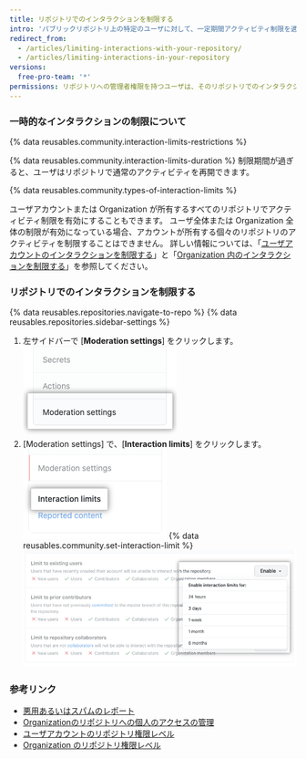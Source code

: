 ```yaml
---
title: リポジトリでのインタラクションを制限する
intro: 'パブリックリポジトリ上の特定のユーザに対して、一定期間アクティビティ制限を適用することができます。'
redirect_from:
  - /articles/limiting-interactions-with-your-repository/
  - /articles/limiting-interactions-in-your-repository
versions:
  free-pro-team: '*'
permissions: リポジトリへの管理者権限を持つユーザは、そのリポジトリでのインタラクションを一時的に制限できます。
---
```


### 一時的なインタラクションの制限について

{% data reusables.community.interaction-limits-restrictions %}

{% data reusables.community.interaction-limits-duration %} 制限期間が過ぎると、ユーザはリポジトリで通常のアクティビティを再開できます。

{% data reusables.community.types-of-interaction-limits %}

ユーザアカウントまたは Organization が所有するすべてのリポジトリでアクティビティ制限を有効にすることもできます。 ユーザ全体または Organization 全体の制限が有効になっている場合、アカウントが所有する個々のリポジトリのアクティビティを制限することはできません。 詳しい情報については、「[ユーザアカウントのインタラクションを制限する](/github/building-a-strong-community/limiting-interactions-for-your-user-account)」と「[Organization 内のインタラクションを制限する](/github/building-a-strong-community/limiting-interactions-in-your-organization)」を参照してください。

### リポジトリでのインタラクションを制限する

{% data reusables.repositories.navigate-to-repo %}
{% data reusables.repositories.sidebar-settings %}
1. 左サイドバーで [**Moderation settings**] をクリックします。 ![[Repository settings] サイトバーの [Moderation settings]](/assets/images/help/repository/repo-settings-moderation-settings.png)
1. [Moderation settings] で、[**Interaction limits**] をクリックします。 ![リポジトリの設定での [Interaction limits] ](/assets/images/help/repository/repo-settings-interaction-limits.png)
{% data reusables.community.set-interaction-limit %}
  ![[Temporary interaction limits] のオプション](/assets/images/help/repository/temporary-interaction-limits-options.png)

### 参考リンク
- [悪用あるいはスパムのレポート](/articles/reporting-abuse-or-spam)
- [Organizationのリポジトリへの個人のアクセスの管理](/articles/managing-an-individual-s-access-to-an-organization-repository)
- [ユーザアカウントのリポジトリ権限レベル](/articles/permission-levels-for-a-user-account-repository)
- [Organization のリポジトリ権限レベル](/articles/repository-permission-levels-for-an-organization)
